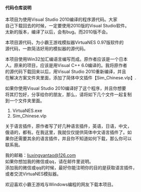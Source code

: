 #### 代码仓库说明

本项目为使用Visual Studio 2010编译的程序源代码。大家   
自己下载回去的时候，一定要使用2010版的Visual Studio软件。   
太新的版本，编译了以后，会有bug。而2010版不会。

本项目源代码，为小霸王游戏模拟器VirtuaNES 0.97版软件的   
源代码，一款简洁好用的模拟器的源代码。

本项目使用Win32加汇编语言编写而成。原作者应该是一个日本   
人。原来的项目，应该是用Visual C++ 6.0编译的。我将原作者   
的源代码下载回来以后，用Visual Studio 2010重新编译，并且   
在解决方案文件夹里面，添加了简体中文插件【Sim_Chinese.vlp】.

如果你使用Visual Studio 2010编译好了这个程序，并且你想要   
将其打包好，分享给你的朋友，那么，请将如下几个文件一起复制   
到一个文件夹里面。
1.  VirtuaNES.exe
2.  Sim_Chinese.vlp

关于语言插件，原作者写了好几种语言插件，英语，日语，中文，   
俄语的，都有。在我这里，我就仅仅提供简体中文语言插件了。如   
果你还需要其余的语言插件，并且你不知道如何下载，那么你可以   
联系我。

我的邮箱：liuxingyantao@126.com    
如果你想加我的微信或qq，请在邮件里说明。   
添加我的微信或qq的时候，最好你能注明你的目的是获取语言插件，   
或者交流VirtuaNES模拟器。

欢迎喜欢小霸王游戏与Windows编程的网友下载本项目。